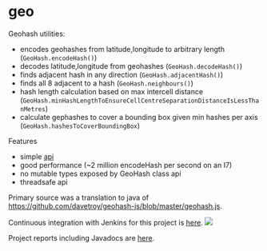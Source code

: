 geo
===

Geohash utilities:

* encodes geohashes from latitude,longitude to arbitrary length (`GeoHash.encodeHash()`)
* decodes latitude,longitude from geohashes (`GeoHash.decodeHash()`)
* finds adjacent hash in any direction (`GeoHash.adjacentHash()`)
* finds all 8 adjacent to a hash (`GeoHash.neighbours()`)
* hash length calculation based on max intercell distance (`GeoHash.minHashLengthToEnsureCellCentreSeparationDistanceIsLessThanMetres`)
* calculate gephashes to cover a bounding box given min hashes per axis (`GeoHash.hashesToCoverBoundingBox`)

Features

* simple [api](https://xuml-tools.ci.cloudbees.com/job/geo%20site/site/apidocs/index.html)
* good performance (~2 million encodeHash per second on an I7)
* no mutable types exposed by GeoHash class api
* threadsafe api

Primary source was a translation to java of https://github.com/davetroy/geohash-js/blob/master/geohash.js.

Continuous integration with Jenkins for this project is [here](https://xuml-tools.ci.cloudbees.com/). <a href="https://xuml-tools.ci.cloudbees.com/"><img  src="http://web-static-cloudfront.s3.amazonaws.com/images/badges/BuiltOnDEV.png"/></a>

Project reports including Javadocs are [here](https://xuml-tools.ci.cloudbees.com/job/geo%20site/site/project-reports.html).

